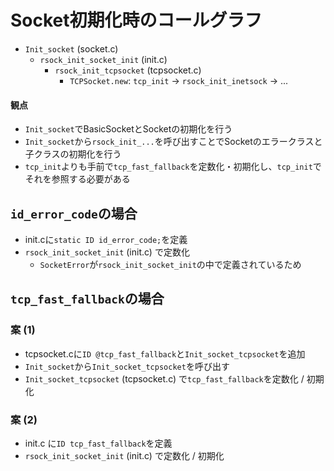 # Socket初期化時のコールグラフ
- `Init_socket` (socket.c)
  - `rsock_init_socket_init` (init.c)
    - `rsock_init_tcpsocket` (tcpsocket.c)
      - `TCPSocket.new`: `tcp_init` -> `rsock_init_inetsock` -> ...

#### 観点
- `Init_socket`でBasicSocketとSocketの初期化を行う
- `Init_socket`から`rsock_init_...`を呼び出すことでSocketのエラークラスと子クラスの初期化を行う
- `tcp_init`よりも手前で`tcp_fast_fallback`を定数化・初期化し、`tcp_init`でそれを参照する必要がある

## `id_error_code`の場合
- init.cに`static ID id_error_code;`を定義
- `rsock_init_socket_init` (init.c) で定数化
  - `SocketError`が`rsock_init_socket_init`の中で定義されているため

## `tcp_fast_fallback`の場合
### 案 (1)
- tcpsocket.cに`ID @tcp_fast_fallback`と`Init_socket_tcpsocket`を追加
- `Init_socket`から`Init_socket_tcpsocket`を呼び出す
- `Init_socket_tcpsocket` (tcpsocket.c) で`tcp_fast_fallback`を定数化 / 初期化

### 案 (2)
- init.c に`ID tcp_fast_fallback`を定義
- `rsock_init_socket_init` (init.c) で定数化 / 初期化
